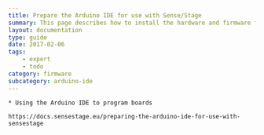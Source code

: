 ```yaml
---
title: Prepare the Arduino IDE for use with Sense/Stage
summary: This page describes how to install the hardware and firmware files for the Arduino IDE
layout: documentation
type: guide
date: 2017-02-06
tags: 
    - expert
    - todo
category: firmware
subcategory: arduino-ide
---
```



    * Using the Arduino IDE to program boards

    https://docs.sensestage.eu/preparing-the-arduino-ide-for-use-with-sensestage


